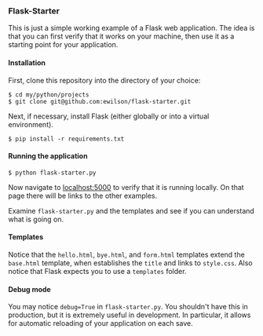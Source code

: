 ### Flask-Starter

This is just a simple working example of a Flask web application. The idea is that you can first verify that 
it works on your machine, then use it as a starting point for your application.

#### Installation

First, clone this repository into the directory of your choice:

    $ cd my/python/projects
    $ git clone git@github.com:ewilson/flask-starter.git

Next, if necessary, install Flask (either globally or into a virtual environment).

    $ pip install -r requirements.txt

#### Running the application

    $ python flask-starter.py

Now navigate to [localhost:5000](http://localhost:5000/) to verify that it is running locally. On that page there
will be links to the other examples.

Examine `flask-starter.py` and the templates and see if you can understand what is going on.

#### Templates

Notice that the `hello.html`, `bye.html`, and `form.html` templates extend the `base.html` template, when establishes the `title`
and links to `style.css`. Also notice that Flask expects you to use a `templates` folder.

#### Debug mode

You may notice `debug=True` in `flask-starter.py`. You shouldn't have this in production, but it is extremely useful
in development. In particular, it allows for automatic reloading of your application on each save.

